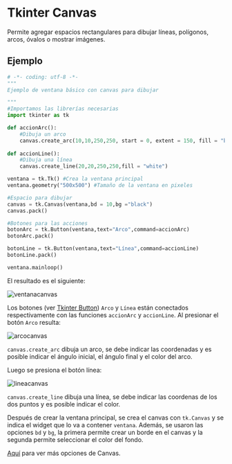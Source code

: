 # Tkinter Canvas
Permite agregar espacios rectangulares para dibujar líneas, polígonos, arcos, óvalos o mostrar imágenes.

## Ejemplo

```python
# -*- coding: utf-8 -*-
"""
Ejemplo de ventana básico con canvas para dibujar

"""
#Importamos las librerías necesarias
import tkinter as tk

def accionArc():
    #Dibuja un arco
    canvas.create_arc(10,10,250,250, start = 0, extent = 150, fill = "blue")
    
def accionLine():
    #Dibuja una línea
    canvas.create_line(20,20,250,250,fill = "white")

ventana = tk.Tk() #Crea la ventana principal
ventana.geometry("500x500") #Tamaño de la ventana en pixeles

#Espacio para dibujar
canvas = tk.Canvas(ventana,bd = 10,bg ="black")
canvas.pack()

#Botones para las acciones
botonArc = tk.Button(ventana,text="Arco",command=accionArc)
botonArc.pack()

botonLine = tk.Button(ventana,text="Línea",command=accionLine)
botonLine.pack()

ventana.mainloop()
```
El resultado es el siguiente:

![ventanacanvas](https://user-images.githubusercontent.com/58320351/128614213-802fb5d2-31c8-4988-993f-dff209e4f7dc.png)

Los botones (ver [Tkinter Button](https://juan-suarezp.github.io/Tk/content/button.html)) `Arco` y `Línea` están conectados respectivamente con las funciones `accionArc` y `accionLine`. Al presionar el botón `Arco` resulta:

![arcocanvas](https://user-images.githubusercontent.com/58320351/128614214-bf787fbf-9246-4a6d-9e06-adfeed070682.png)

`canvas.create_arc` dibuja un arco, se debe indicar las coordenadas y es posible indicar el ángulo inicial, el ángulo final y el color del arco.

Luego se presiona el botón línea:

![lineacanvas](https://user-images.githubusercontent.com/58320351/128614216-625b7e7f-b29a-445b-87cd-bc0c5f9a877f.png)

`canvas.create_line` dibuja una línea, se debe indicar las coordenas de los dos puntos y es posible indicar el color.

Después de crear la ventana principal, se crea el canvas con `tk.Canvas` y se indica el widget que lo va a contener `ventana`. Además, se usaron las opciones `bd` y `bg`, la primera permite crear un borde en el canvas y la segunda permite seleccionar el color del fondo.

[Aquí](https://www.tutorialspoint.com/python3/tk_canvas.htm) para ver más opciones de Canvas.
